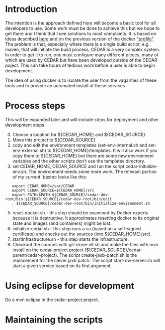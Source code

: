 
# Introduction

The intention is the approach defined here will become a basic tool
for all developers to use. Some work must be done to achieve this but
we  hope to get there and I think that I see solutions to most
complaints.  It is based on ideas described
[here](https://metadatacenter.readthedocs.io/en/latest/install-overview/)
and on the previous version of the docker
["profile"](https://github.com/metadatacenter/cedar-docker-build.git). The
problem is that, especially where there is a single build script,
e.g. maven, that will initiate the build process, CEDAR is a very
complex system.  In order to get it to run, one must configure many
different pieces, many of which are used by CEDAR but have been
developed outside of the CEDAR poject.  This can take hours of tedious
work before a user is able to begin development.

The idea of using docker is to isolate the user from the vagarities of
these tools and to provide an automated install of these services

# Process steps

This will be expanded later and will include steps for deployment and
other development steps.

0. Choose a location for ${CEDAR_HOME} and ${CEDAR_SOURCE}.
1. Move this project to ${CEDAR_SOURCE}
0. copy and edit  the environment templates (set-env-internal.sh and
   set-env-external.sh) to ${CEDAR_HOME}/templates. It will also work
   if you copy them to ${CEDAR_HOME} but there are some new
   environment variables and the other scripts don't use the templates
   directory.
1. set CEDAR_HOME, CEDAR_SOURCE and run the  script
   cedar-initialize-env.sh.  The environment needs some more work.
   The relevant portion of my current .bashrc looks like this:
```
   export CEDAR_HOME=/var/CEDAR
   export CEDAR_SOURCE=${CEDAR_HOME}/src
   export PATH=$PATH:${CEDAR_SOURCE}/cedar-dev-root/bin:${CEDAR_SOURCE}/cedar-dev-root/bin/util
   . ${CEDAR_SOURCE}/cedar-dev-root/bin/initialize-environment.sh
```
5. reset-docker.sh - this step should be examined by Docker experts
   because it is destructive.  It approximates resetting docker to its
   original state and images (and containers) might be lost. 
6. initialize-cedar.sh - this step runs a ca (based on a self-signed
   certificate) and checks out the sources (into ${CEDAR_HOME}/src). 
7. startInfrastructure.sh - this step starts the infrastructure. 
8. Checkout the sources with git-clone-all.sh and make the files with
   mvn install on the cedar-project project
   (${CEDAR_SOURCE}/cedar-parent/cedar-project). The script
   create-jaxb-patch.sh is the replacement for the clever jaxb
   patch. The script start-dw-server.sh will start a given 
   service based on its first argument.


# Using eclipse for development

Do a mvn eclipse in the cedar-project project.

# Maintaining the scripts


